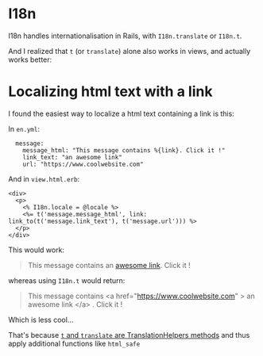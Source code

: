 # I18n

I18n handles internationalisation in Rails, with `I18n.translate` or `I18n.t`.

And I realized that `t` (or `translate`) alone also works in views, and actually works better:

# Localizing html text with a link

I found the easiest way to localize a html text containing a link is this:

In `en.yml`:

```` Yml
  message:
    message_html: "This message contains %{link}. Click it !"
    link_text: "an awesome link"
    url: "https://www.coolwebsite.com"
````

And in `view.html.erb`:

```` erb
<div>
  <p>
    <% I18n.locale = @locale %>
    <%= t('message.message_html', link: link_to(t('message.link_text'), t('message.url'))) %>
  </p>
</div>
```` 

This would work:

> This message contains an [awesome link](https://www.coolwebsite.com). Click it !

whereas using `I18n.t` would return:

> This message contains \<a href="https://www.coolwebsite.com" > an awesome link \</a> . Click it !

Which is less cool...

That's because 
[`t` and `translate` are TranslationHelpers methods](http://api.rubyonrails.org/v5.1/classes/ActionView/Helpers/TranslationHelper.html#method-i-translate)
and thus apply additional functions like `html_safe`

